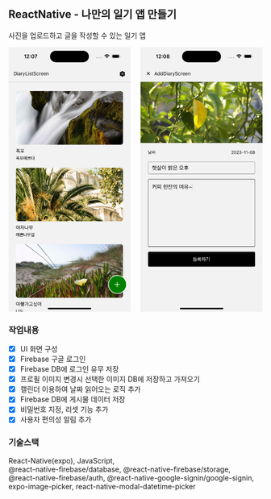 ## ReactNative - 나만의 일기 앱 만들기

사진을 업로드하고 글을 작성할 수 있는 일기 앱

<div style="display:flex; gap:4%">
<img src="sample01.png" width="48%"/>
<img src="sample02.png"width="48%"/>
</div>

### 작업내용

- [x] UI 화면 구성
- [x] Firebase 구글 로그인
- [x] Firebase DB에 로그인 유무 저장
- [x] 프로필 이미지 변경시 선택한 이미지 DB에 저장하고 가져오기
- [x] 캘린더 이용하여 날짜 읽어오는 로직 추가
- [x] Firebase DB에 게시물 데이터 저장
- [x] 비밀번호 지정, 리셋 기능 추가
- [x] 사용자 편의성 알림 추가

### 기술스택

React-Native(expo), JavaScript,  
@react-native-firebase/database, @react-native-firebase/storage,  
@react-native-firebase/auth, @react-native-google-signin/google-signin,  
expo-image-picker,
react-native-modal-datetime-picker

